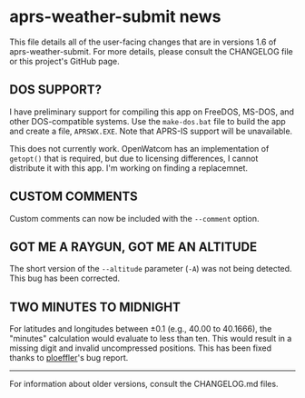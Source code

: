 # aprs-weather-submit news

This file details all of the user-facing changes that are in versions 1.6 of aprs-weather-submit. For more details, please consult the CHANGELOG file or this project's GitHub page.

## DOS SUPPORT?

I have preliminary support for compiling this app on FreeDOS, MS-DOS, and other DOS-compatible systems.  Use the `make-dos.bat` file to build the app and create a file, `APRSWX.EXE`.  Note that APRS-IS support will be unavailable.

This does not currently work.  OpenWatcom has an implementation of `getopt()` that is required, but due to licensing differences, I cannot distribute it with this app.  I'm working on finding a replacemnet.

## CUSTOM COMMENTS

Custom comments can now be included with the `--comment` option.

## GOT ME A RAYGUN, GOT ME AN ALTITUDE

The short version of the `--altitude` parameter (`-A`) was not being detected.  This bug has been corrected.

## TWO MINUTES TO MIDNIGHT

For latitudes and longitudes between ±0.1 (e.g., 40.00 to 40.1666), the "minutes" calculation would evaluate to less than ten.  This would result in a missing digit and invalid uncompressed positions.  This has been fixed thanks to [ploeffler](https://github.com/ploeffler)'s bug report.

-----
For information about older versions, consult the CHANGELOG.md files.
